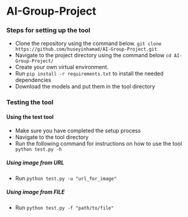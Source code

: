 # AI-Group-Project

### Steps for setting up the tool
- Clone the repository using the command below.
  `git clone https://github.com/huseyinhamad/AI-Group-Project.git`
- Navigate to the project directory using the command below
  `cd AI-Group-Project/`
- Create your own virtual environment.
- Run `pip install -r requirements.txt` to install the needed dependencies
- Download the models and put them in the tool directory
### Testing the tool
#### Using the test tool
- Make sure you have completed the setup process
- Navigate to the tool directory
- Run the following command for instructions on how to use the tool
  ` python test.py -h`
##### Using image from URL
- Run
  `python test.py -u "url_for_image"`
##### Using image from FILE
- Run
   `python test.py -f "path/to/file"`
   
